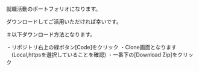 就職活動のポートフォリオになります。

ダウンロードしてご活用いただければ幸いです。



＃以下ダウンロード方法となります。

・リポジトリ右上の緑ボタン[Code]をクリック
・Clone画面となります
　(Local,httpsを選択していることを確認)
・一番下の[Download Zip]をクリック
